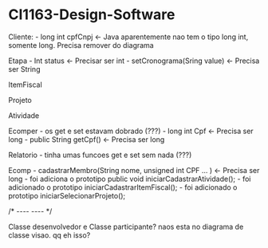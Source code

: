 # CI1163-Design-Software


Cliente:
    - long int cpfCnpj <- Java aparentemente nao tem o tipo long int, somente long. Precisa remover do diagrama

Etapa
    - Int status                 <- Precisar ser int
    - setCronograma(Sring value) <- Precisa ser String

ItemFiscal

Projeto

Atividade

Ecomper
    - os get e set estavam dobrado (???) 
    - long int Cpf           <- Precisa ser long 
    - public String getCpf() <- Precisa ser long 

Relatorio
    - tinha umas funcoes get e set sem nada (???)

Ecomp
    - cadastrarMembro(String nome, unsigned int CPF ... ) <- Precisa ser long
    - foi adiciona o prototipo public void iniciarCadastrarAtividade();
    - foi adicionado o prototipo iniciarCadastrarItemFiscal();
    - foi adicionado o prototipo iniciarSelecionarProjeto();

/* ---- ---- */

Classe desenvolvedor e Classe participante?
    naos esta no diagrama de classe visao. qq eh isso?

